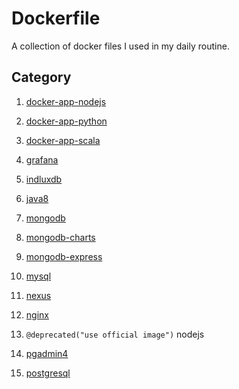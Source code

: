 # Dockerfile

A collection of docker files I used in my daily routine.

## Category

1. [docker-app-nodejs](docker-app-nodejs/README.md)

1. [docker-app-python](docker-app-python/README.md)

1. [docker-app-scala](docker-app-scala/README.md)

1. [grafana](grafana/README.md)

1. [indluxdb](influxdb/README.md)

1. [java8](java8/)

1. [mongodb](mongodb/README.md)

1. [mongodb-charts](mongodb-charts/README.md)

1. [mongodb-express](mongodb-express/README.md)

1. [mysql](mysql/)

1. [nexus](nexus/README.md)

1. [nginx](nginx/README.md)

1. `@deprecated("use official image")` nodejs

1. [pgadmin4](pgadmin4/README.md)

1. [postgresql](postgresql/README.md)
